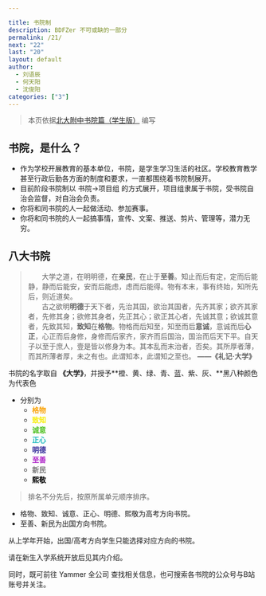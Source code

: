 ```yaml
---

title: 书院制
description: BDFZer 不可或缺的一部分
permalink: /21/
next: "22"
last: "20"
layout: default
author:
  - 刘语辰
  - 何天阳
  - 沈俊阳
categories: ["3"]
---
```


>本页依据[北大附中书院篇（学生版）](https://www.yuque.com/preview/yuque/0/2020/pdf/398767/1586928079957-d30d0cfd-5239-41c8-a2f9-2068e936d0b0.pdf) 编写

## 书院，是什么？

- 作为学校开展教育的基本单位，书院，是学生学习生活的社区。学校教育教学甚至行政后勤各方面的制度和要求，一直都围绕着书院制展开。
- 目前阶段书院制以 书院->项目组 的方式展开，项目组隶属于书院，受书院自治会监督，对自治会负责。
- 你将和同书院的人一起做活动、参加赛事。
- 你将和同书院的人一起搞事情，宣传、文案、推送、剪片、管理等，潜力无穷。

## 八大书院

> &nbsp;&nbsp;&nbsp;&nbsp;&nbsp;&nbsp;&nbsp;大学之道，在明明德，在**亲民**，在止于**至善**。知止而后有定，定而后能静，静而后能安，安而后能虑，虑而后能得。物有本末，事有终始，知所先后，则近道矣。  
> &nbsp;&nbsp;&nbsp;&nbsp;&nbsp;&nbsp;&nbsp;古之欲明**明德**于天下者，先治其国，欲治其国者，先齐其家；欲齐其家者，先修其身；欲修其身者，先正其心；欲正其心者，先诚其意；欲诚其意者，先致其知，**致知**在**格物**。物格而后知至，知至而后**意诚**，意诚而后**心正**，心正而后身修，身修而后家齐，家齐而后国治，国治而后天下平。自天子以至于庶人，壹是皆以修身为本。其本乱而末治者，否矣。其所厚者薄，而其所薄者厚，未之有也。此谓知本，此谓知之至也。 **——《礼记·大学》**

书院的名字取自 **《大学》**，并授予**橙、黄、绿、青、蓝、紫、灰、**黑八种颜色为代表色
- 分别为
  - <strong><span style="color:#faa309;">格物</span></strong>
  - <strong><span style="color:#f7ed00;">致知</span></strong>
  - <strong><span style="color:#4cc01f;">诚意</span></strong>
  - <strong><span style="color:#1fbabf;">正心</span></strong>
  - <strong><span style="color:#332b9a;">明德</span></strong>
  - <strong><span style="color:#ae23c8;">至善</span></strong>
  - <strong><span style="color:#797979;">新民</span></strong>
  - <strong><span style="color:#000000;">熙敬</span></strong>

>排名不分先后，按原所属单元顺序排序。

- 格物、致知、诚意、正心、明德、熙敬为高考方向书院。
- 至善、新民为出国方向书院。

从上学年开始，出国/高考方向学生只能选择对应方向的书院。

请在新生入学系统开放后见其内介绍。

同时，既可前往 Yammer 全公司 查找相关信息，也可搜索各书院的公众号与B站账号并关注。